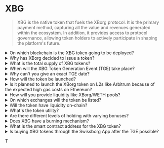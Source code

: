 # XBG

> XBG is the native token that fuels the XBorg protocol. It is the primary payment method, capturing all the value and revenues generated within the ecosystem. In addition, it provides access to protocol governance, allowing token holders to actively participate in shaping the platform's future.

<details>

<summary>On which blockchain is the XBG token going to be deployed?</summary>

The XBG token is set to be deployed on the Ethereum blockchain and will be bridged to the Polygon network for enhanced scalability and efficiency. Additionally, a separate allocation of XBG tokens will be set aside for deployment on the Borg chain once it's fully operational. This multi-chain approach ensures broad accessibility and versatility for our token holders.

</details>

<details>

<summary>Why has XBorg decided to issue a token?</summary>

XBorg is deeply committed to fostering a community-centric ecosystem, and our decision to issue a token reflects this commitment. Unlike traditional corporate models that focus on share-based value accrual, all cash flows generated within our ecosystem are redirected to the DAO (Decentralized Autonomous Organization) treasury. This model facilitates more direct community involvement and aligns interests more effectively.

By introducing the XBG token, we create an in-protocol economy where the token serves as the primary means of transaction. This move signals a shift towards a more participatory, community-driven model, wherein every member has a say in the platform's direction and shares in its success. It's an innovative approach that underscores our belief in the transformative potential of decentralized networks.

</details>

<details>

<summary>What is the total supply of XBG tokens?</summary>

The maximum supply of XBG tokens has been set at 1,000,000,000 (1 billion).

</details>

<details>

<summary>When will the XBG Token Generation Event (TGE) take place?</summary>

The TGE will occur toward the end of 2023.&#x20;

</details>

<details>

<summary>Why can't you give an exact TGE date? </summary>

As a team, we believe that the crypto outlook towards the end of 2023 and close to Bitcoin halvings will be positive. The XBorg team is currently engaging in talks with top-tier exchanges, whose opinions hold considerable weight in determining the ideal timing for token listing. It's important to note that launching a token during periods of uncertain liquidity and interest in alternative coins can pose a risk.

In addition, we recognize that a token's value lies in the strength of the ecosystem it operates in. Therefore, our goal is to cultivate a user base of at least 100,000 prior to launching the token.

Looking ahead, our team is optimistic about the crypto market's potential towards the end of 2023, particularly in light of upcoming Bitcoin halvings.

</details>

<details>

<summary>How will the token be launched? </summary>

We plan to release the token via a Balancer Liquidity Bootstrapping Pool. Please note that this may change as per exchange requirements and market conditions.&#x20;

</details>

<details>

<summary>Is it planned to launch the XBorg token on L2s like Arbitrum because of the expected high gas costs on Ethereum? </summary>

Yes, the token will be launched on ETH as the primary market and bridged on Polygon and, eventually, other L2s.

</details>

<details>

<summary>How will you provide liquidity like XBorg/WETH pools?</summary>

5% of the seed round capital and a meaningful portion of the public sale will be put as liquidity in AMMs.

</details>

<details>

<summary>On which exchanges will the token be listed? </summary>

We are entertaining discussing with the following parties.&#x20;

_Tier 1 exchanges:_&#x20;

* Binance
* Coinbase

_and Tier 2 exchanges:_&#x20;

* Kraken
* OKX
* ByBit
* Kucoin

While certain discussions have progressed further than others, we are unable to confirm any exchange listings due to the existence of non-disclosure agreements surrounding certain discussions.

</details>

<details>

<summary>Will the token have liquidity on-chain? </summary>

Yes, a uniswap pool on the Ethereum network (quickswap for Polygon) will be made available and XBorg will seed the initial liquidity. We will further incentivize third-party liquidity provisions with LP rewards. 5% of the seed round capital and a meaningful portion of the public sale will be put as liquidity in AMMs.

</details>

<details>

<summary>What's the token utility? </summary>

The XBG token plays a crucial role in the network, serving as the primary means of payment, governance, and protocol incentives.

**In-app payments & Platform fees**&#x20;

XBG is the primary method of payment and transactions across the protocol, which is subject to certain fees. For Web2 users preferring fiat payment, XBorg acquires the equivalent of XBG tokens on the open market. The list of fees collected via the protocol can be found on the slide: Protocol Sustainability & Revenue. Those fees are charged in XBG.

**Governance**

The XBG token is used for governance actions in the XBorg DAO upon the Token Generation Event. XBG token holders have the ability to vote on key decisions regarding the development of the protocol.

**Staking**&#x20;

50% of the fees and revenues paid in XBG are designated for the staking reward pool. The amount of staking rewards received is determined by the duration of the lockup period and the individual's status within the protocol.

**Protocol Access**&#x20;

Some functionalities and utilities of the protocol are subject to access restrictions based on the quantity of XBG held and the user's status within the protocol.

</details>

<details>

<summary>Are there different levels of holding with varying bonuses?</summary>

Currently, possessing XBG tokens does not confer any particular level; however, it should be noted that access to certain features will be predicated upon the quantity of XBG held in one's possession.

</details>

<details>

<summary>Does XBG have a burning mechanism?</summary>

Currently, 50% of revenues are allocated to staking yield whilst the remainder is allocated to the treasury. The governance could decide the exact revenue split and allocate a portion for a burn mechanism.

</details>

<details>

<summary>What is the smart contract address for the XBG token? </summary>

The contract of the XBG token hasn't been deployed on testnet or mainnet. There are, thus, no contract addresses available.

</details>

<details>

<summary>Is buying XBG tokens through the Swissborg App after the TGE possible?</summary>

It's very likely. In order to be listed on SwissBorg, the XBG token needs to be listed on either Kraken, Binance or LBank.&#x20;

</details>

&#x20;T
